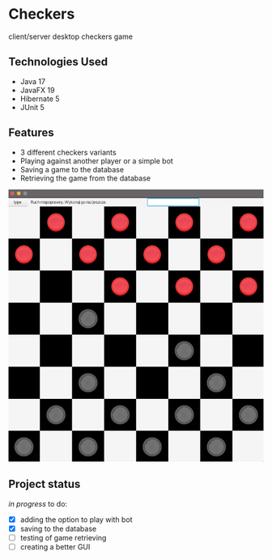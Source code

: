 # Checkers
client/server desktop checkers game

## Technologies Used
- Java 17
- JavaFX 19
- Hibernate 5
- JUnit 5

## Features
- 3 different checkers variants
- Playing against another player or a simple bot
- Saving a game to the database
- Retrieving the game from the database

![Screenshot](/src/main/resources/example.png)

## Project status
*in progress*
to do:
- [x] adding the option to play with bot
- [x] saving to the database
- [ ] testing of game retrieving
- [ ] creating a better GUI
